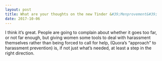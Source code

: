 ```yaml
---
layout: post
title: What are your thoughts on the new Tinder &#39;Menprovement&#39; campaign to challenge sexual harassment of women using the app?
date: 2017-10-06
---
```


<p>I think it’s great. People are going to complain about whether it goes too far, or not far enough, but giving women some tools to deal with harassment themselves rather than being forced to call for help, (Quora’s “approach” to harassment prevention) is, if not just what’s needed, at least a step in the right direction.</p>
